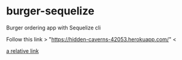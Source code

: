 # burger-sequelize
Burger ordering app with Sequelize cli

Follow this link > "https://hidden-caverns-42053.herokuapp.com/" <

[a relative link](other_file.md)
